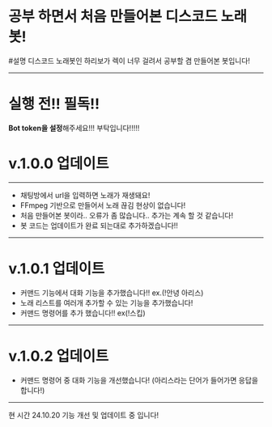 <h1>공부 하면서 처음 만들어본 디스코드 노래봇!</h1>

#설명
디스코드 노래봇인 하리보가 렉이 너무 걸려서 공부할 겸 만들어본 봇입니다!
<hr>
<h1><strong>실행 전!! 필독!!</strong></h1>
<p><strong>Bot token을 설정</strong>해주세요!!! 부탁입니다!!!!!</p>
<h1>v.1.0.0 업데이트</h1>
<hr>
<ul>
  <li>채팅방에서 url을 입력하면 노래가 재생돼요!</li>
  <li>FFmpeg 기반으로 만들어서 노래 끊김 현상이 없습니다! </li>
  <li>처음 만들어본 봇이라.. 오류가 좀 많습니다.. 추가는 계속 할 것 같습니다! </li>
  <li> 봇 코드는 업데이트가 완료 되는대로 추가하겠습니다!!</li>
</ul>
<hr>
<h1>v.1.0.1 업데이트</h1>
<ul>
  <li>커맨드 기능에서 대화 기능을 추가했습니다!! ex.(!안녕 아리스)</li>
  <li>노래 리스트를 여러개 추가할 수 있는 기능을 추가했습니다!</li>
  <li>커맨드 명령어를 추가 했습니다!! ex(!스킵)</li>
</ul>
<hr>
<h1>v.1.0.2 업데이트 </h1>
<ul>
  <li>커맨드 명령어 중 대화 기능을 개선했습니다! (아리스라는 단어가 들어가면 응답을 합니다!) </li>
</ul>
<hr>
<p> 현 시간 24.10.20 기능 개선 및 업데이트 중 입니다!</p>
